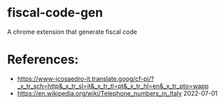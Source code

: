 # fiscal-code-gen
A chrome extension that generate fiscal code

# References:
- https://www-icosaedro-it.translate.goog/cf-pi/?_x_tr_sch=http&_x_tr_sl=it&_x_tr_tl=pt&_x_tr_hl=en&_x_tr_pto=wapp
- https://en.wikipedia.org/wiki/Telephone_numbers_in_Italy 2022-07-01